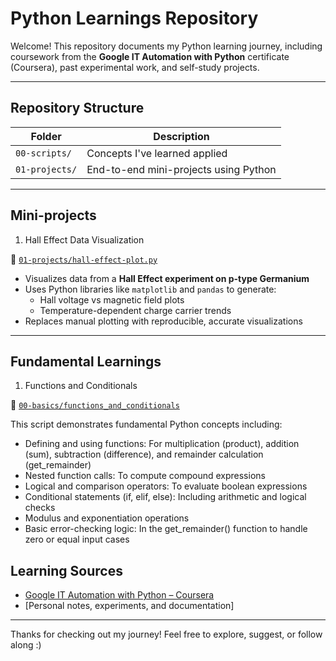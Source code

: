 # Python Learnings Repository

Welcome! This repository documents my Python learning journey, including coursework from the **Google IT Automation with Python** certificate (Coursera), past experimental work, and self-study projects.

---

## Repository Structure

| Folder | Description |
|--------|-------------|
| `00-scripts/` | Concepts I've learned applied |
| `01-projects/` | End-to-end mini-projects using Python|

---

##  Mini-projects

1. Hall Effect Data Visualization

📂 [`01-projects/hall-effect-plot.py`](01-projects/hall-effect-plotter)

- Visualizes data from a **Hall Effect experiment on p-type Germanium**
- Uses Python libraries like `matplotlib` and `pandas` to generate:
  - Hall voltage vs magnetic field plots
  - Temperature-dependent charge carrier trends
- Replaces manual plotting with reproducible, accurate visualizations

---

## Fundamental Learnings 

1. Functions and Conditionals
   
📁 [`00-basics/functions_and_conditionals`](00-basics/functions_and_conditionals)

This script demonstrates fundamental Python concepts including:
- Defining and using functions: For multiplication (product), addition (sum), subtraction (difference), and remainder calculation (get_remainder)
- Nested function calls: To compute compound expressions
- Logical and comparison operators: To evaluate boolean expressions
- Conditional statements (if, elif, else): Including arithmetic and logical checks
- Modulus and exponentiation operations
- Basic error-checking logic: In the get_remainder() function to handle zero or equal input cases

## Learning Sources

- [Google IT Automation with Python – Coursera](https://www.coursera.org/professional-certificates/google-it-automation)
- [Personal notes, experiments, and documentation]

---

Thanks for checking out my journey! Feel free to explore, suggest, or follow along :)
